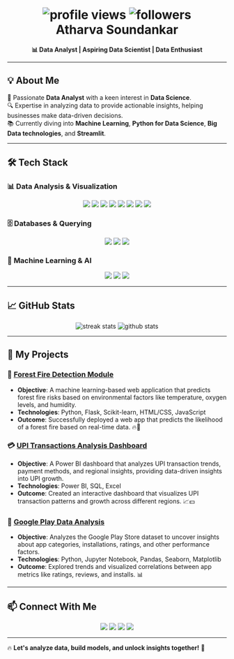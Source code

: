 <h1 align="center">
  <img src="https://komarev.com/ghpvc/?username=mercydeez&label=Profile%20Views&color=0e75b6&style=flat" alt="profile views" />
  <img src="https://img.shields.io/github/followers/mercydeez?label=Followers&style=social" alt="followers" />
  <br>
  <strong>Atharva Soundankar</strong>
</h1>

<p align="center">
  <strong>📊 Data Analyst | Aspiring Data Scientist | Data Enthusiast</strong>
</p>

---

## 💡 About Me  
💼 Passionate **Data Analyst** with a keen interest in **Data Science**.  
🔍 Expertise in analyzing data to provide actionable insights, helping businesses make data-driven decisions.  
📚 Currently diving into **Machine Learning**, **Python for Data Science**, **Big Data technologies**, and **Streamlit**.

---

## 🛠 Tech Stack  
### 📊 **Data Analysis & Visualization**  
<p align="center">
  <img src="https://img.shields.io/badge/Python-3776AB?style=for-the-badge&logo=python&logoColor=white" />
  <img src="https://img.shields.io/badge/Pandas-150458?style=for-the-badge&logo=pandas&logoColor=white" />
  <img src="https://img.shields.io/badge/NumPy-013243?style=for-the-badge&logo=numpy&logoColor=white" />
  <img src="https://img.shields.io/badge/Matplotlib-003B57?style=for-the-badge&logo=matplotlib&logoColor=white" />
  <img src="https://img.shields.io/badge/Seaborn-9E8C80?style=for-the-badge&logo=seaborn&logoColor=white" />
  <img src="https://img.shields.io/badge/Excel-217346?style=for-the-badge&logo=microsoft-excel&logoColor=white" />
  <img src="https://img.shields.io/badge/Tableau-E97627?style=for-the-badge&logo=tableau&logoColor=white" />
  <img src="https://img.shields.io/badge/Power%20BI-1070CA?style=for-the-badge&logo=powerbi&logoColor=white" />
</p>

### 🗄️ **Databases & Querying**  
<p align="center">
  <img src="https://img.shields.io/badge/SQL-4479A1?style=for-the-badge&logo=sql&logoColor=white" />
  <img src="https://img.shields.io/badge/PostgreSQL-336791?style=for-the-badge&logo=postgresql&logoColor=white" />
  <img src="https://img.shields.io/badge/MySQL-005C84?style=for-the-badge&logo=mysql&logoColor=white" />
</p>

### 🚀 **Machine Learning & AI**  
<p align="center">
  <img src="https://img.shields.io/badge/Scikit--learn-F7931E?style=for-the-badge&logo=scikit-learn&logoColor=white" />
  <img src="https://img.shields.io/badge/TensorFlow-FF6F00?style=for-the-badge&logo=tensorflow&logoColor=white" />
  <img src="https://img.shields.io/badge/Keras-D00000?style=for-the-badge&logo=keras&logoColor=white" />
</p>

---

## 📈 GitHub Stats  
<p align="center">
  <img src="https://github-readme-streak-stats.herokuapp.com/?user=mercydeez&theme=tokyonight" alt="streak stats" />
  <img src="https://github-readme-stats.vercel.app/api?username=mercydeez&show_icons=true&theme=tokyonight" alt="github stats" />
</p>

---

## 📌 My Projects  
### 🌲 [Forest Fire Detection Module](https://github.com/mercydeez/forest-fire-detection-module)  
- **Objective**: A machine learning-based web application that predicts forest fire risks based on environmental factors like temperature, oxygen levels, and humidity.  
- **Technologies**: Python, Flask, Scikit-learn, HTML/CSS, JavaScript  
- **Outcome**: Successfully deployed a web app that predicts the likelihood of a forest fire based on real-time data. 🔥🌳

### 💳 [UPI Transactions Analysis Dashboard](https://github.com/mercydeez/UPI_Dashboard_PowerBI)  
- **Objective**: A Power BI dashboard that analyzes UPI transaction trends, payment methods, and regional insights, providing data-driven insights into UPI growth.  
- **Technologies**: Power BI, SQL, Excel  
- **Outcome**: Created an interactive dashboard that visualizes UPI transaction patterns and growth across different regions. 📈💵

### 📱 [Google Play Data Analysis](https://github.com/mercydeez/Google-Play-Analysis)  
- **Objective**: Analyzes the Google Play Store dataset to uncover insights about app categories, installations, ratings, and other performance factors.  
- **Technologies**: Python, Jupyter Notebook, Pandas, Seaborn, Matplotlib  
- **Outcome**: Explored trends and visualized correlations between app metrics like ratings, reviews, and installs. 📊

---

## 📫 Connect With Me  
<p align="center">
  <a href="https://www.linkedin.com/in/atharva-soundankar/"><img src="https://img.shields.io/badge/LinkedIn-0A66C2?style=for-the-badge&logo=linkedin&logoColor=white" /></a>
  <a href="https://x.com/Atharva3895"><img src="https://img.shields.io/badge/Twitter-1DA1F2?style=for-the-badge&logo=twitter&logoColor=white" /></a>
  <a href="mailto:atharva3895@gmail.com"><img src="https://img.shields.io/badge/Email-D14836?style=for-the-badge&logo=gmail&logoColor=white" /></a>
  <a href="https://asoundankar.netlify.app/"><img src="https://img.shields.io/badge/Portfolio-00C7B7?style=for-the-badge&logo=netlify&logoColor=white" /></a>
</p>

---

🔥 **Let's analyze data, build models, and unlock insights together!** 🚀
